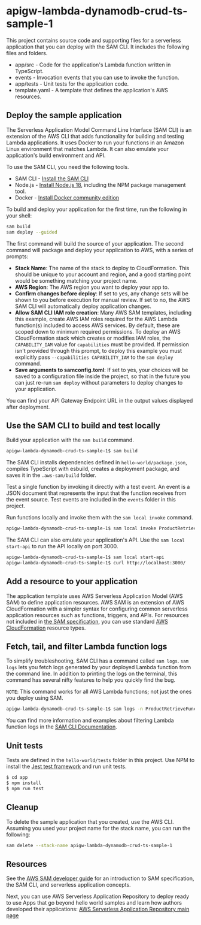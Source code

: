 # apigw-lambda-dynamodb-crud-ts-sample-1

This project contains source code and supporting files for a serverless application that you can deploy with the SAM CLI. 
It includes the following files and folders.

- app/src - Code for the application's Lambda function written in TypeScript.
- events - Invocation events that you can use to invoke the function.
- app/tests - Unit tests for the application code. 
- template.yaml - A template that defines the application's AWS resources.

## Deploy the sample application

The Serverless Application Model Command Line Interface (SAM CLI) is an extension of the AWS CLI that adds functionality 
for building and testing Lambda applications. It uses Docker to run your functions in an Amazon Linux environment that 
matches Lambda. It can also emulate your application's build environment and API.

To use the SAM CLI, you need the following tools.

* SAM CLI - [Install the SAM CLI](https://docs.aws.amazon.com/serverless-application-model/latest/developerguide/serverless-sam-cli-install.html)
* Node.js - [Install Node.js 18](https://nodejs.org/en/), including the NPM package management tool.
* Docker - [Install Docker community edition](https://hub.docker.com/search/?type=edition&offering=community)

To build and deploy your application for the first time, run the following in your shell:

```bash
sam build
sam deploy --guided
```

The first command will build the source of your application. The second command will package and deploy your application 
to AWS, with a series of prompts:

* **Stack Name**: The name of the stack to deploy to CloudFormation. This should be unique to your account and region, and a good starting point would be something matching your project name.
* **AWS Region**: The AWS region you want to deploy your app to.
* **Confirm changes before deploy**: If set to yes, any change sets will be shown to you before execution for manual review. If set to no, the AWS SAM CLI will automatically deploy application changes.
* **Allow SAM CLI IAM role creation**: Many AWS SAM templates, including this example, create AWS IAM roles required for the AWS Lambda function(s) included to access AWS services. By default, these are scoped down to minimum required permissions. To deploy an AWS CloudFormation stack which creates or modifies IAM roles, the `CAPABILITY_IAM` value for `capabilities` must be provided. If permission isn't provided through this prompt, to deploy this example you must explicitly pass `--capabilities CAPABILITY_IAM` to the `sam deploy` command.
* **Save arguments to samconfig.toml**: If set to yes, your choices will be saved to a configuration file inside the project, so that in the future you can just re-run `sam deploy` without parameters to deploy changes to your application.

You can find your API Gateway Endpoint URL in the output values displayed after deployment.

## Use the SAM CLI to build and test locally

Build your application with the `sam build` command.

```bash
apigw-lambda-dynamodb-crud-ts-sample-1$ sam build
```

The SAM CLI installs dependencies defined in `hello-world/package.json`, compiles TypeScript with esbuild, creates a deployment package, and saves it in the `.aws-sam/build` folder.

Test a single function by invoking it directly with a test event. An event is a JSON document that represents the input that the function receives from the event source. Test events are included in the `events` folder in this project.

Run functions locally and invoke them with the `sam local invoke` command.

```bash
apigw-lambda-dynamodb-crud-ts-sample-1$ sam local invoke ProductRetrieveFunction --event events/event.json
```

The SAM CLI can also emulate your application's API. Use the `sam local start-api` to run the API locally on port 3000.

```bash
apigw-lambda-dynamodb-crud-ts-sample-1$ sam local start-api
apigw-lambda-dynamodb-crud-ts-sample-1$ curl http://localhost:3000/
```

## Add a resource to your application
The application template uses AWS Serverless Application Model (AWS SAM) to define application resources. AWS SAM is an 
extension of AWS CloudFormation with a simpler syntax for configuring common serverless application resources such as 
functions, triggers, and APIs. For resources not included in [the SAM specification](https://github.com/awslabs/serverless-application-model/blob/master/versions/2016-10-31.md), you can use standard [AWS CloudFormation](https://docs.aws.amazon.com/AWSCloudFormation/latest/UserGuide/aws-template-resource-type-ref.html) 
resource types.

## Fetch, tail, and filter Lambda function logs

To simplify troubleshooting, SAM CLI has a command called `sam logs`. `sam logs` lets you fetch logs generated by your deployed 
Lambda function from the command line. In addition to printing the logs on the terminal, this command has several nifty features 
to help you quickly find the bug.

`NOTE`: This command works for all AWS Lambda functions; not just the ones you deploy using SAM.

```bash
apigw-lambda-dynamodb-crud-ts-sample-1$ sam logs -n ProductRetrieveFunction --stack-name apigw-lambda-dynamodb-crud-ts-sample-1 --tail
```

You can find more information and examples about filtering Lambda function logs in the [SAM CLI Documentation](https://docs.aws.amazon.com/serverless-application-model/latest/developerguide/serverless-sam-cli-logging.html).

## Unit tests

Tests are defined in the `hello-world/tests` folder in this project. Use NPM to install the [Jest test framework](https://jestjs.io/) and run unit tests.

```bash
$ cd app
$ npm install
$ npm run test
```

## Cleanup

To delete the sample application that you created, use the AWS CLI. Assuming you used your project name for the stack name, you can run the following:

```bash
sam delete --stack-name apigw-lambda-dynamodb-crud-ts-sample-1
```

## Resources

See the [AWS SAM developer guide](https://docs.aws.amazon.com/serverless-application-model/latest/developerguide/what-is-sam.html) for an introduction to SAM specification, the SAM CLI, and serverless application concepts.

Next, you can use AWS Serverless Application Repository to deploy ready to use Apps that go beyond hello world samples 
and learn how authors developed their applications: [AWS Serverless Application Repository main page](https://aws.amazon.com/serverless/serverlessrepo/)
